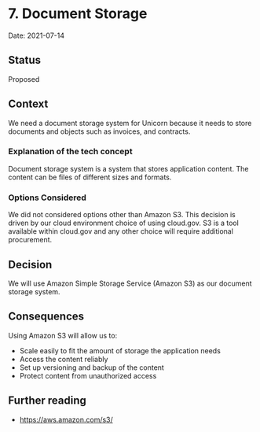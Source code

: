 
# 7. Document Storage

Date: 2021-07-14

## Status

Proposed

## Context

We need a document storage system for Unicorn because it needs to store documents and objects such as invoices, and contracts.

### Explanation of the tech concept
Document storage system is a system that stores application content.  The content can be files of different sizes and formats. 

### Options Considered 

We did not considered options other than Amazon S3.  This decision is driven by our cloud environment choice of using cloud.gov.  S3 is a tool available within cloud.gov and any other choice will require additional procurement.

## Decision

We will use Amazon Simple Storage Service (Amazon S3) as our document storage system. 

## Consequences

Using Amazon S3 will allow us to:
- Scale easily to fit the amount of storage the application needs
- Access the content reliably
- Set up versioning and backup of the content
- Protect content from unauthorized access

## Further reading

+ https://aws.amazon.com/s3/
